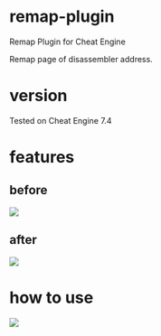 # remap-plugin
Remap Plugin for Cheat Engine

Remap page of disassembler address.

# version
Tested on Cheat Engine 7.4

# features

## before
<img src="https://raw.githubusercontent.com/vmmcall/remap-plugin/main/images/before.PNG">

## after
<img src="https://raw.githubusercontent.com/vmmcall/remap-plugin/main/images/after.PNG">

# how to use
<img src="https://raw.githubusercontent.com/vmmcall/remap-plugin/main/images/how_to_use.png">
